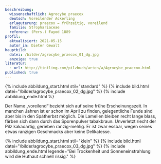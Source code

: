 ```yaml
---
beschreibung:
  wissenschaftlich: Agrocybe praecox
  deutsch: Voreilender Ackerling
  erlaeuterung: praecox = frühzeitig, voreilend
  familie: Strophariaceae
  referenz: (Pers.) Fayod 1889
profil:
  aktualisiert: 2021-05-15
  autor_in: Dieter Gewalt
hauptbild:
  datei: /bilder/agrocybe_praecox_01_dg.jpg
  anzeige: true
literatur:
  - url: http://tintling.com/pilzbuch/arten/a/Agrocybe_praecox.html
published: true
---
```

{% include abbildung_start.html stil="standard" %}
{% include bild.html datei="/bilder/agrocybe_praecox_02_dg.jpg" %}
{% include abbildung_ende.html %}

Der Name „voreilend“ bezieht sich auf seine frühe Erscheinungszeit. In manchen Jahren ist er schon im April zu finden, gelegentliche Funde sind aber bis in den Spätherbst möglich. Die Lamellen bleiben recht lange blass, färben sich dann durch das Sporenpulver tabakbraun. Unverletzt riecht der Pilz kakaoartig, gerieben ranzig-mehlig. Er ist zwar essbar, wegen seines etwas ranzigen Geschmacks aber keine Delikatesse. 

{% include abbildung_start.html stil="klein" %}
{% include bild.html datei="/bilder/agrocybe_praecox_03_dg.jpg" %}
{% include abbildung_ende.html legende="Bei Trockenheit und Sonneneinstrahlung wird die Huthaut schnell rissig." %}